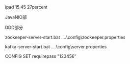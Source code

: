 ipad 15.45 27percent



JavaNIO部

DDD部分

zookeeper-server-start.bat ..\..\config\zookeeper.properties

kafka-server-start.bat ..\..\config\server.properties

CONFIG SET requirepass "123456"